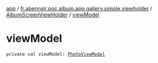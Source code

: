 [app](../../index.md) / [fr.abennsir.poc.album.app.gallery.simple.viewholder](../index.md) / [AlbumScreenViewHolder](index.md) / [viewModel](./view-model.md)

# viewModel

`private val viewModel: `[`PhotoViewModel`](../../fr.abennsir.poc.album.app.gallery.simple.viewmodel/-photo-view-model/index.md)